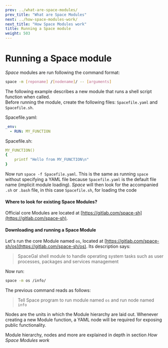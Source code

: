 ```yaml
---
prev: ../what-are-space-modules/
prev_title: "What are Space Modules"
next: ../how-space-modules-work/
next_title: "How Space Modules work"
title: Running a Space module
weight: 503
---
```


# Running a Space module

_Space_ modules are run following the command format:

```sh
space -m [reponame] /[nodename]/ -- [arguments]  
```

The following example describes a new module that runs a shell script function when called.  
Before running the module, create the following files: `Spacefile.yaml` and `Spacefile.sh`.

Spacefile.yaml:  

```yaml
_env:  
  - RUN: MY_FUNCTION  
```

Spacefile.sh:  

```yaml
MY_FUNCTION()  
{  
    printf "Hello from MY_FUNCTION\n"  
}
```

Now run `space -f Spacefile.yaml`. This is the same as running `space` without specifying a YAML file because `Spacefile.yaml` is the default file name (implicit module loading). _Space_ will then look for the accompanied `.sh` or `.bash` file, in this case `Spacefile.sh`, for loading the code 


#### Where to look for existing Space Modules?
Official core Modules are located at [https://gitlab.com/space-sh](https://gitlab.com/space-sh).


#### Downloading and running a Space Module
Let's run the core Module named `os`, located at [https://gitlab.com/space-sh/os](https://gitlab.com/space-sh/os). Its description says:  

>SpaceGal shell module to handle operating system tasks such as user processes, packages and services management

Now run:  

```sh
space -m os /info/
```

The previous command reads as follows:  

>Tell Space program to run module named `os` and run node named `info`

Nodes are the units in which the Module hierarchy are laid out. Whenever creating a new Module function, a YAML node will be required for exposing public functionality.  

Module hierarchy, nodes and more are explained in depth in section _How Space Modules work_ 
